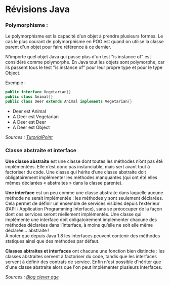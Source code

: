 <link href="style.css" rel="stylesheet"></link>

# Révisions Java
### Polymorphisme :
Le polymorphisme est la capacité d'un objet à prendre plusieurs formes. Le cas le plus courant de polymorphisme en POO 
est quand on utilise la classe parent d'un objet pour faire référence à ce dernier. 

N'importe quel objet Java qui passe plus d'un test "is instance of" est considéré comme polymorphe. En Java tout les objets 
sont polymorphe, car ils passent tous le test "is instance of" pour leur propre type et pour le type Object.

Exemple :

```java
public interface Vegetarian{}
public class Animal{}
public class Deer extends Animal implements Vegetarian{}
```

* Deer est Animal
* A Deer est Vegetarian
* A Deer est Deer
* A Deer est Object

*Sources : [TutorialPoint](https://www.tutorialspoint.com/java/java_polymorphism.htm)*


### Classe abstraite et interface

**Une classe abstraite** est une classe dont toutes les méthodes n’ont pas été implé­men­tées. Elle n’est donc pas 
instanciable, mais sert avant tout à factoriser du code. Une classe qui hérite d’une classe abstraite doit obligatoirement 
implémenter les méthodes manquantes (qui ont été elles mêmes déclarées « abstraites » dans la classe parente).

**Une interface** est un peu comme une classe abstraite dans laquelle aucune méthode ne serait implémentée : les méthodes 
y sont seulement déclarées. Cela permet de définir un ensemble de services visibles depuis l’extérieur (l’API : Application 
Programming Interface), sans se préoccuper de la façon dont ces services seront réellement implémentés. Une classe qui 
implémente une interface doit obligatoirement implémenter chacune des méthodes déclarées dans l’interface, à  moins qu’elle 
ne soit elle même déclarée… abstraite !</br>
À noter que depuis Java 1.8 les interfaces peuvent contenir des méthodes statiques ainsi que des méthodes par défaut.

**Classes abtraites et interfaces** ont chacune une fonction bien distincte : les classes abstraites servent à factoriser 
du code, tandis que les interfaces servent à défi­nir des contrats de service.
Enfin n'est possible d'hériter que d'une classe abstraite alors que l'on peut implémenter plusieurs interfaces.

*Sources : [Blog clever age](https://blog.clever-age.com/fr/2006/03/23/quelle-difference-entre-une-classe-abstraite-et-une-interface/)*
